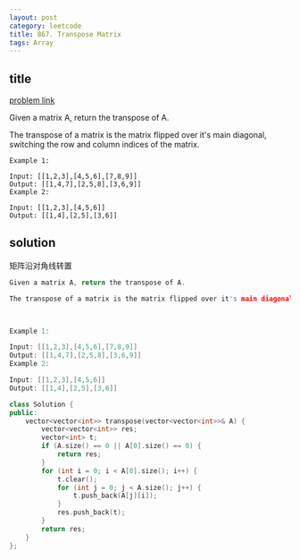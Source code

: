```yaml
---
layout: post
category: leetcode
title: 867. Transpose Matrix
tags: Array
---
```


## title
[problem link](https://leetcode.com/problems/transpose-matrix/description/)

Given a matrix A, return the transpose of A.

The transpose of a matrix is the matrix flipped over it's main diagonal, switching the row and column indices of the matrix.

 

	Example 1:
	
	Input: [[1,2,3],[4,5,6],[7,8,9]]
	Output: [[1,4,7],[2,5,8],[3,6,9]]
	Example 2:
	
	Input: [[1,2,3],[4,5,6]]
	Output: [[1,4],[2,5],[3,6]]

## solution
矩阵沿对角线转置

```c++
Given a matrix A, return the transpose of A.

The transpose of a matrix is the matrix flipped over it's main diagonal, switching the row and column indices of the matrix.

 

Example 1:

Input: [[1,2,3],[4,5,6],[7,8,9]]
Output: [[1,4,7],[2,5,8],[3,6,9]]
Example 2:

Input: [[1,2,3],[4,5,6]]
Output: [[1,4],[2,5],[3,6]]

```


```c++
class Solution {
public:
	vector<vector<int>> transpose(vector<vector<int>>& A) {
		vector<vector<int>> res;
		vector<int> t;
		if (A.size() == 0 || A[0].size() == 0) {
			return res;
		}
		for (int i = 0; i < A[0].size(); i++) {
			t.clear();
			for (int j = 0; j < A.size(); j++) {
				t.push_back(A[j][i]);
			}
			res.push_back(t);
		}
		return res;
	}
};
```